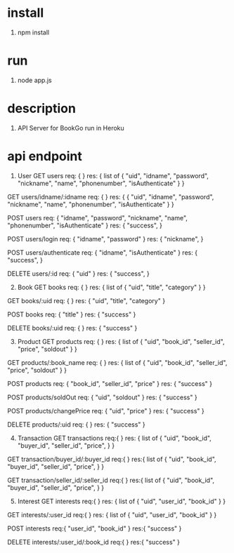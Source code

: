 # install
1. npm install

# run
1. node app.js

# description
1. API Server for BookGo run in Heroku

# api endpoint
1. User
GET users
req: {
}
res: {
  list of 
  {
    "uid",
    "idname",
    "password",
    "nickname",
    "name",
    "phonenumber",
    "isAuthenticate"
  }
}

GET users/idname/:idname
req: {
}
res: {
  {
    "uid",
    "idname",
    "password",
    "nickname",
    "name",
    "phonenumber",
    "isAuthenticate"
  }
}

POST users
req: {
  "idname",
  "password",
  "nickname",
  "name",
  "phonenumber",
  "isAuthenticate"
}
res: {
  "success",
}

POST users/login
req: {
  "idname",
  "password"
}
res: {
  "nickname",
}

POST users/authenticate
req: {
  "idname",
  "isAuthenticate"
}
res: {
  "success",
}

DELETE users/:id
req: {
  "uid"
}
res: {
  "success",
}


2. Book
GET books
req: {
}
res: {
  list of 
  {
    "uid",
    "title",
    "category"
  }
}

GET books/:uid
req: {
}
res: {
  "uid",
  "title",
  "category"
}

POST books
req: {
  "title"
}
res: {
  "success"
}

DELETE books/:uid
req: {
}
res: {
  "success"
}


3. Product
GET products
req: {
}
res: {
  list of 
  {
    "uid",
    "book_id",
    "seller_id",
    "price",
    "soldout"
  }
}

GET products/:book_name
req: {
}
res: {
  list of 
  {
    "uid",
    "book_id",
    "seller_id",
    "price",
    "soldout"
  }
}

POST products
req: {
  "book_id",
  "seller_id",
  "price"
}
res: {
  "success"
}

POST products/soldOut
req: {
  "uid",
  "soldout"
}
res: {
  "success"
}

POST products/changePrice
req: {
  "uid",
  "price"
}
res: {
  "success"
}

DELETE products/:uid
req: {
}
res: {
  "success"
}


4. Transaction
GET transactions
req:{
}
res: {
  list of 
  {
    "uid",
    "book_id",
    "buyer_id",
    "seller_id",
    "price",
  }
}

GET transaction/buyer_id/:buyer_id
req:{
}
res:{
  list of 
  {
    "uid",
    "book_id",
    "buyer_id",
    "seller_id",
    "price",
  }
}

GET transaction/seller_id/:seller_id
req:{
}
res:{
  list of 
  {
    "uid",
    "book_id",
    "buyer_id",
    "seller_id",
    "price",
  }
}


5. Interest
GET interests
req:{
}
res: {
  list of 
  {
    "uid",
    "user_id",
    "book_id"
  }
}

GET interests/:user_id
req:{
}
res: {
  list of 
  {
    "uid",
    "user_id",
    "book_id"
  }
}

POST interests
req:{
  "user_id",
  "book_id"
}
res:{
  "success"
}

DELETE interests/:user_id/:book_id
req:{
}
res:{
  "success"
}
